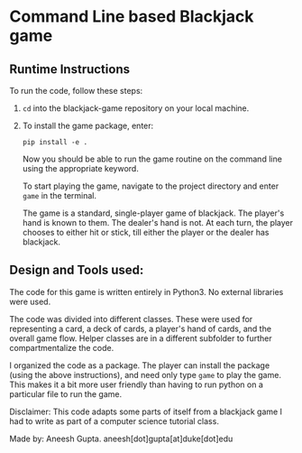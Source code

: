 # Command Line based Blackjack game

## Runtime Instructions

To run the code, follow these steps:

1. `cd` into the blackjack-game repository on your local machine.
2. To install the game package, enter:

   `pip install -e .`

   Now you should be able to run the game routine on the command line using the appropriate keyword.

   To start playing the game, navigate to the project directory and enter `game` in the terminal.

   The game is a standard, single-player game of blackjack. The player's hand is known to them. The dealer's hand is not. At each turn, the player chooses to either hit or stick, till either the player or the dealer has blackjack.

## Design and Tools used:

The code for this game is written entirely in Python3. No external libraries were used.

The code was divided into different classes. These were used for representing a card, a deck of cards, a player's hand of cards, and the overall game flow. Helper classes are in a different subfolder to further compartmentalize the code.

I organized the code as a package. The player can install the package (using the above instructions), and need only type `game` to play the game. This makes it a bit more user friendly than having to run python on a particular file to run the game.

Disclaimer: This code adapts some parts of itself from a blackjack game I had to write as part of a computer science tutorial class.

Made by: Aneesh Gupta. aneesh[dot]gupta[at]duke[dot]edu
